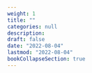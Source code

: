 ```yaml
---
weight: 1
title: ""
categories: null
description: 
draft: false
date: "2022-08-04"
lastmod: "2022-08-04"
bookCollapseSection: true
---
```


